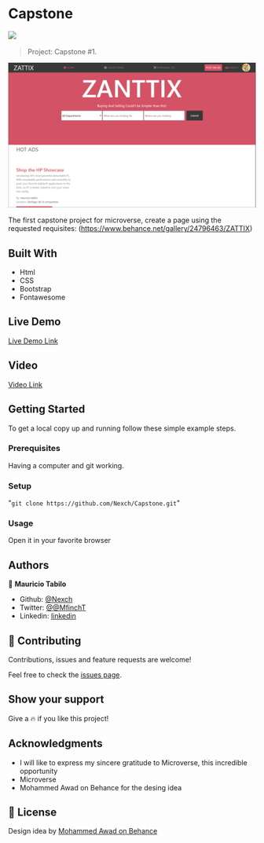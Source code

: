 # Capstone

![](https://img.shields.io/badge/Microverse-blueviolet)

> Project: Capstone #1.

![screenshot](./imgs/image.png)

The first capstone project for microverse, create a page using the requested requisites: (https://www.behance.net/gallery/24796463/ZATTIX)

## Built With

- Html
- CSS
- Bootstrap
- Fontawesome

## Live Demo

[Live Demo Link](https://nexch.github.io/Capstone/)

## Video

[Video Link](https://youtu.be/xrbdTwvJXSQ)

## Getting Started

To get a local copy up and running follow these simple example steps.

### Prerequisites
Having a computer and git working.
### Setup
"``` git clone https://github.com/Nexch/Capstone.git ```"
### Usage
Open it in your favorite browser
## Authors
👤 **Mauricio Tabilo**

- Github: [@Nexch](https://github.com/Nexch)
- Twitter: [@@MfinchT](https://twitter.com/MfinchT)
- Linkedin: [linkedin](https://www.linkedin.com/in/Nexch)

## 🤝 Contributing

Contributions, issues and feature requests are welcome!

Feel free to check the [issues page](issues/).

## Show your support

Give a :fire: if you like this project!

## Acknowledgments

- I will like to express my sincere gratitude to Microverse, this incredible opportunity
- Microverse
- Mohammed Awad on Behance for the desing idea

## 📝 License

Design idea by [Mohammed Awad on Behance](https://www.behance.net/M_Awad)
